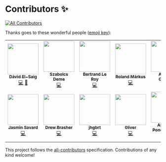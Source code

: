 # Contributors ✨

<!-- ALL-CONTRIBUTORS-BADGE:START - Do not remove or modify this section -->
[![All Contributors](https://img.shields.io/badge/all_contributors-12-orange.svg?style=flat-square)](#contributors-)
<!-- ALL-CONTRIBUTORS-BADGE:END -->

Thanks goes to these wonderful people ([emoji key](https://allcontributors.org/docs/en/emoji-key)):

<!-- ALL-CONTRIBUTORS-LIST:START - Do not remove or modify this section -->
<!-- prettier-ignore-start -->
<!-- markdownlint-disable -->
<table>
  <tr>
    <td align="center"><a href="https://github.com/DAud-IcI"><img src="https://avatars.githubusercontent.com/u/4007293?v=4?s=100" width="100px;" alt=""/><br /><sub><b>Dávid El-Saig</b></sub></a><br /><a href="https://github.com/OrchardCMS/OrchardCore.Commerce/commits?author=DAud-IcI" title="Code">💻</a> <a href="https://github.com/OrchardCMS/OrchardCore.Commerce/commits?author=DAud-IcI" title="Documentation">📖</a></td>
    <td align="center"><a href="https://github.com/DemeSzabolcs"><img src="https://avatars.githubusercontent.com/u/80963259?v=4?s=100" width="100px;" alt=""/><br /><sub><b>Szabolcs Deme</b></sub></a><br /><a href="https://github.com/OrchardCMS/OrchardCore.Commerce/commits?author=DemeSzabolcs" title="Code">💻</a></td>
    <td align="center"><a href="http://bertrandleroy.net/"><img src="https://avatars.githubusercontent.com/u/1165609?v=4?s=100" width="100px;" alt=""/><br /><sub><b>Bertrand Le Roy</b></sub></a><br /><a href="https://github.com/OrchardCMS/OrchardCore.Commerce/commits?author=bleroy" title="Code">💻</a></td>
    <td align="center"><a href="https://github.com/Psichorex"><img src="https://avatars.githubusercontent.com/u/92299130?v=4?s=100" width="100px;" alt=""/><br /><sub><b>Roland Márkus</b></sub></a><br /><a href="https://github.com/OrchardCMS/OrchardCore.Commerce/commits?author=Psichorex" title="Code">💻</a></td>
    <td align="center"><a href="http://antoinegriffard.com/"><img src="https://avatars.githubusercontent.com/u/703248?v=4?s=100" width="100px;" alt=""/><br /><sub><b>Antoine Griffard</b></sub></a><br /><a href="https://github.com/OrchardCMS/OrchardCore.Commerce/commits?author=agriffard" title="Code">💻</a> <a href="https://github.com/OrchardCMS/OrchardCore.Commerce/commits?author=agriffard" title="Documentation">📖</a></td>
    <td align="center"><a href="https://github.com/microposmp"><img src="https://avatars.githubusercontent.com/u/49494169?v=4?s=100" width="100px;" alt=""/><br /><sub><b>Magnus Pettersson</b></sub></a><br /><a href="https://github.com/OrchardCMS/OrchardCore.Commerce/commits?author=microposmp" title="Code">💻</a></td>
  </tr>
  <tr>
    <td align="center"><a href="https://github.com/Skrypt"><img src="https://avatars.githubusercontent.com/u/3228637?v=4?s=100" width="100px;" alt=""/><br /><sub><b>Jasmin Savard</b></sub></a><br /><a href="https://github.com/OrchardCMS/OrchardCore.Commerce/commits?author=Skrypt" title="Code">💻</a></td>
    <td align="center"><a href="https://drewbrasher.com/"><img src="https://avatars.githubusercontent.com/u/9272802?v=4?s=100" width="100px;" alt=""/><br /><sub><b>Drew Brasher</b></sub></a><br /><a href="https://github.com/OrchardCMS/OrchardCore.Commerce/commits?author=DrewBrasher" title="Code">💻</a></td>
    <td align="center"><a href="https://github.com/jhgbrt"><img src="https://avatars.githubusercontent.com/u/126034?v=4?s=100" width="100px;" alt=""/><br /><sub><b>jhgbrt</b></sub></a><br /><a href="https://github.com/OrchardCMS/OrchardCore.Commerce/commits?author=jhgbrt" title="Code">💻</a></td>
    <td align="center"><a href="https://github.com/0liver"><img src="https://avatars.githubusercontent.com/u/164360?v=4?s=100" width="100px;" alt=""/><br /><sub><b>0liver</b></sub></a><br /><a href="https://github.com/OrchardCMS/OrchardCore.Commerce/commits?author=0liver" title="Code">💻</a></td>
    <td align="center"><a href="https://github.com/TRiV07"><img src="https://avatars.githubusercontent.com/u/5490329?v=4?s=100" width="100px;" alt=""/><br /><sub><b>Alexandr Ponomarenko</b></sub></a><br /><a href="https://github.com/OrchardCMS/OrchardCore.Commerce/commits?author=TRiV07" title="Code">💻</a></td>
    <td align="center"><a href="https://lombiq.com/"><img src="https://avatars.githubusercontent.com/u/1976647?v=4?s=100" width="100px;" alt=""/><br /><sub><b>Zoltán Lehóczky</b></sub></a><br /><a href="https://github.com/OrchardCMS/OrchardCore.Commerce/commits?author=Piedone" title="Code">💻</a></td>
  </tr>
</table>

<!-- markdownlint-restore -->
<!-- prettier-ignore-end -->

<!-- ALL-CONTRIBUTORS-LIST:END -->

This project follows the [all-contributors](https://github.com/all-contributors/all-contributors) specification. Contributions of any kind welcome!
